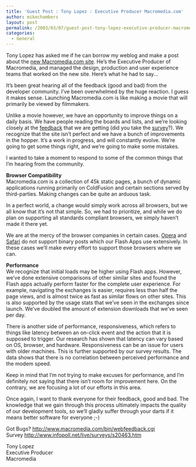 ```yaml
---
title: 'Guest Post : Tony Lopez : Executive Producer Macromedia.com'
author: mikechambers
layout: post
permalink: /2003/03/07/guest-post-tony-lopez-executive-producer-macromediacom/
categories:
  - General
---
```



Tony Lopez has asked me if he can borrow my weblog and make a post about the [new Macromedia.com site][1]. He&#8217;s the Executive Producer of Macromedia, and managed the design, production and user experience teams that worked on the new site. Here&#8217;s what he had to say...

It&#8217;s been great hearing all of the feedback (good and bad) from the developer community. I&#8217;ve been overwhelmed by the huge reaction. I guess it makes sense. Launching Macromedia.com is like making a movie that will primarily be viewed by filmmakers. 

Unlike a movie however, we have an opportunity to improve things on a daily basis. We have people reading the boards and lists, and we&#8217;re looking closely at the [feedback][2] that we are getting (did you take the [survey][3]?). We recognize that the site isn&#8217;t perfect and we have a bunch of improvements in the hopper. It&#8217;s a work in progress, and will constantly evolve. We&#8217;re going to get some things right, and we&#8217;re going to make some mistakes. 

I wanted to take a moment to respond to some of the common things that I&#8217;m hearing from the community.  
<!--more-->

  
**Browser Compatibility**  
Macromedia.com is a collection of 45k static pages, a bunch of dynamic applications running primarily on ColdFusion and certain sections served by third-parties. Making changes can be quite an arduous task. 

In a perfect world, a change would simply work across all browsers, but we all know that it&#8217;s not that simple. So, we had to prioritize, and while we do plan on supporting all standards compliant browsers, we simply haven&#8217;t made it there yet. 

We are at the mercy of the browser companies in certain cases. [Opera][4] and [Safari][5] do not support binary posts which our Flash Apps use extensively. In these cases we&#8217;ll make every effort to support those browsers where we can. 

**Performance**  
We recognize that initial loads may be higher using Flash apps. However, we&#8217;ve done extensive comparisons of other similar sites and found the Flash apps actually perform faster for the complete user experience. For example, navigating the exchanges is easier, requires less than half the page views, and is almost twice as fast as similar flows on other sites. This is also supported by the usage stats that we&#8217;ve seen in the exchanges since launch. We&#8217;ve doubled the amount of extension downloads that we&#8217;ve seen per day.

There is another side of performance, responsiveness, which refers to things like latency between an on-click event and the action that it is supposed to trigger. Our research has shown that latency can vary based on OS, browser, and hardware. Responsiveness can be an issue for users with older machines. This is further supported by our survey results. The data shows that there is no correlation between perceived performance and the modem speed. 

Keep in mind that I&#8217;m not trying to make excuses for performance, and I&#8217;m definitely not saying that there isn&#8217;t room for improvement here. On the contrary, we are focusing a lot of our efforts in this area.

Once again, I want to thank everyone for their feedback, good and bad. The knowledge that we gain through this process ultimately impacts the quality of our development tools, so we&#8217;ll gladly suffer through your darts if it means better software for everyone ;-)

Got Bugs? <http://www.macromedia.com/bin/webfeedback.cgi>  
Survey <http://www.infopoll.net/live/surveys/s20463.htm>

Tony Lopez  
Executive Producer  
Macromedia

 [1]: http://www.macromedia.com
 [2]: http://www.macromedia.com/bin/webfeedback.cgi
 [3]: http://www.infopoll.net/live/surveys/s20463.htm
 [4]: http://www.opera.com
 [5]: http://www.apple.com/safari/